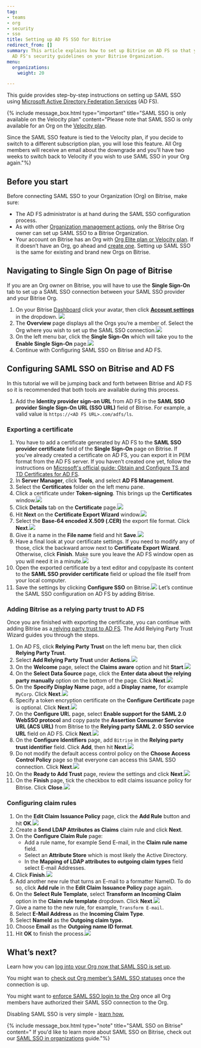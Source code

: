 ```yaml
---
tag:
- teams
- org
- security
- sso
title: Setting up AD FS SSO for Bitrise
redirect_from: []
summary: This article explains how to set up Bitrise on AD FS so that you can apply
  AD FS's security guidelines on your Bitrise Organization.
menu:
  organizations:
    weight: 20

---
```

This guide provides step-by-step instructions on setting up SAML SSO using [Microsoft Active Directory Federation Services](https://docs.microsoft.com/en-us/windows-server/identity/active-directory-federation-services) (AD FS).

{% include message_box.html type="important" title="SAML SSO is only available on the Velocity plan" content="Please note that SAML SSO is only available for an Org on the [Velocity plan](https://www.bitrise.io/pricing).

Since the SAML SSO feature is tied to the Velocity plan, if you decide to switch to a different subscription plan, you will lose this feature. All Org members will receive an email about the downgrade and you’ll have two weeks to switch back to Velocity if you wish to use SAML SSO in your Org again."%}

## Before you start

Before connecting SAML SSO to your Organization (Org) on Bitrise, make sure:

* The AD FS administrator is at hand during the SAML SSO configuration process.
* As with other [Organization management actions](https://devcenter.bitrise.io/team-management/organizations/members-organizations/), only the Bitrise Org owner can set up SAML SSO to a Bitrise Organization.
* Your account on Bitrise has an Org with [Org Elite plan or Velocity plan](https://www.bitrise.io/pricing). If it doesn’t have an Org, go ahead and [create one](https://devcenter.bitrise.io/team-management/organizations/creating-org/). Setting up SAML SSO is the same for existing and brand new Orgs on Bitrise.

## Navigating to Single Sign On page of Bitrise

If you are an Org owner on Bitrise, you will have to use the **Single Sign-On** tab to set up a SAML SSO connection between your SAML SSO provider and your Bitrise Org.

1. On your Bitrise [Dashboard](https://app.bitrise.io/dashboard/builds) click your avatar, then click [**Account settings**](https://app.bitrise.io/me/profile#/overview) in the dropdown. ![](/img/account-settings-dropdown.jpg)
2. The **Overview** page displays all the Orgs you’re a member of. Select the Org where you wish to set up the SAML SSO connection.![](/img/overview-tab.jpg)
3. On the left menu bar, click the **Single Sign-On** which will take you to the **Enable Single Sign-On** page.![](/img/enablesinglesignon.jpg)
4. Continue with Configuring SAML SSO on Bitrise and AD FS.

## Configuring SAML SSO on Bitrise and AD FS

In this tutorial we will be jumping back and forth between Bitrise and AD FS so it is recommended that both tools are available during this process.

1. Add the **Identity provider sign-on URL** from AD FS in the **SAML SSO provider Single Sign-On URL (SSO URL)** field of Bitrise. For example, a valid value is `https://<AD FS URL>.com/adfs/ls`.

### Exporting a certificate

 1. You have to add a certificate generated by AD FS to the **SAML SSO provider certificate** field of the **Single Sign-On** page on Bitrise. If you’ve already created a certificate on AD FS, you can export it in PEM format from the AD FS server. If you haven’t created one yet, follow the instructions on [Microsoft's official guide: Obtain and Configure TS and TD Certificates for AD FS](https://docs.microsoft.com/en-us/windows-server/identity/ad-fs/operations/configure-ts-td-certs-ad-fs#:\~:text=Open%20the%20AD%20FS%20Management,certificates%2C%20and%20then%20click%20OK.).
 2. In **Server Manager**, click **Tools**, and select **AD FS Management**.
 3. Select the **Certificates** folder on the left menu pane.
 4. Click a certificate under **Token-signing**. This brings up the **Certificates** window.![](/img/certtoken-1.jpg)
 5. Click **Details** tab on the **Certificate** page.![](/img/certificate-1.jpg)
 6. Hit **Next** on the **Certificate Export Wizard** window.![](/img/certwizard.jpg)
 7. Select the **Base-64 encoded X.509 (.CER)** the export file format. Click **Next**.![](/img/baseencoded.jpg)
 8. Give it a name in the **File name** field and hit **Save**.![](/img/filenamesave.jpg)
 9. Have a final look at your certificate settings. If you need to modify any of those, click the backward arrow next to **Certificate Export Wizard**. Otherwise, click **Finish**. Make sure you leave the AD FS window open as you will need it in a minute.![](/img/completewizard.jpg)
10. Open the exported certificate by a text editor and copy/paste its content to the **SAML SSO provider certificate** field or upload the file itself from your local computer.
11. Save the settings by clicking **Configure SSO** on Bitrise.![](/img/enablesinglesignon.jpg)
    Let’s continue the SAML SSO configuration on AD FS by adding Bitrise.

### Adding Bitrise as a relying party trust to AD FS

Once you are finished with exporting the certificate, you can continue with adding Bitrise as a[ relying party trust to AD FS](https://docs.microsoft.com/en-us/windows-server/identity/ad-fs/operations/create-a-relying-party-trust). The Add Relying Party Trust Wizard guides you through the steps.

 1. On AD FS, click **Relying Party Trust** on the left menu bar, then click **Relying Party Trust**.
 2. Select **Add Relying Party Trust** under **Actions**.![](/img/addreplyingpartytrust.jpg)
 3. On the **Welcome** page, select the **Claims aware** option and hit **Start**.![](/img/claimsaware.jpg)
 4. On the **Select Data Source** page, click the **Enter data about the relying party manually** option on the bottom of the page. Click **Next**.![](/img/selectdatasource.jpg)
 5. On the **Specify Display Name** page, add a **Display name,** for example `MyCorp`. Click **Next**.![](/img/specifydisplayname.jpg)
 6. Specify a token encryption certificate on the **Configure Certificate** page is optional. Click **Next**.![](/img/optionalconfigure.jpg)
 7. On the **Configure UR**L page, select **Enable support for the SAML 2.0 WebSSO protocol** and copy paste the **Assertion Consumer Service URL (ACS URL)** from Bitrise to the **Relying party SAML 2. 0 SSO service URL** field on AD FS. Click **Next**.![](/img/configureurl-1.jpg)
 8. On the **Configure Identifiers** page, add `Bitrise` in the **Relying party trust identifier** field. Click **Add**, then hit **Next**.![](/img/replyingidentifiers2.jpg)
 9. Do not modify the default access control policy on the **Choose Access Control Policy** page so that everyone can access this SAML SSO connection. Click **Next**.![](/img/permiteveryone.jpg)
10. On the **Ready to Add Trust** page, review the settings and click **Next**.![](/img/readytoaddtrust.jpg)
11. On the **Finish** page, tick the checkbox to edit claims issuance policy for Bitrise. Click **Close**.![](/img/finish.jpg)

### Configuring claim rules

 1. On the **Edit Claim** **Issuance Policy** page, click the **Add Rule** button and hit **OK**.![](/img/editclaims.jpg)
 2. Create a **Send LDAP Attributes as Claims** claim rule and click **Next**.
 3. On the **Configure Claim Rule** page:
    * Add a rule name, for example Send E-mail, in the **Claim rule name** field.
    * Select an **Attribute Store** which is most likely the Active Directory.
    * In the **Mapping of LDAP attributes to outgoing claim types** field select E-mail Addresses.
 4. Click **Finish**.![](/img/configureclaimrule.jpg)
 5. Add another new rule that turns an E-mail to a formatter NameID. To do so, click **Add rule** in the **Edit Claim** **Issuance Policy** page again.
 6. On the **Select Rule Template**, select **Transform an Incoming Claim** option in the **Claim rule template** dropdown. Click **Next**.![](/img/chooseruletype.jpg)
 7. Give a name to the new rule, for example, `Transform E-mail`.
 8. Select **E-Mail Address** as the **Incoming Claim Type**.
 9. Select **NameId** as the **Outgoing claim type.**
10. Choose **Email** as the **Outgoing name ID format**.
11. Hit **OK** to finish the process.![](/img/newrule.jpeg)

## What’s next?

Learn how you can [log into your Org now that SAML SSO is set up](/team-management/organizations/saml-sso-in-organizations/#logging-in-via-saml-sso-with-a-bitrise-account).

You might wan to [check out Org member’s SAML SSO statuses](/team-management/organizations/saml-sso-in-organizations/#checking-saml-sso-statuses-on-bitrise) once the connection is up.

You might want to [enforce SAML SSO login to the Org](/team-management/organizations/saml-sso-in-organizations/#enforcing-saml-sso-on-an-organization) once all Org members have authorized their SAML SSO connection to the Org.

Disabling SAML SSO is very simple - [learn how.](/team-management/organizations/saml-sso-in-organizations/#disabling-an-organizations-saml-sso)

{% include message_box.html type="note" title="SAML SSO on Bitrise" content=" If you'd like to learn more about SAML SSO on Bitrise, check out our [SAML SSO in organizations](/team-management/organizations/saml-sso-in-organizations/) guide."%}